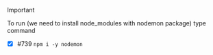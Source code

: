 > [!IMPORTANT]
> To run (we need to install node_modules with nodemon package) type command  

- [x] #739 `npm i -y nodemon`